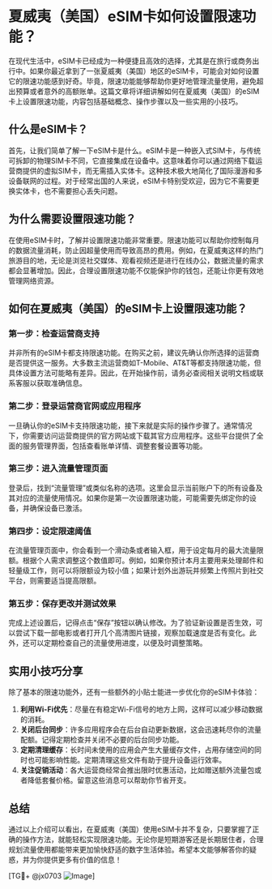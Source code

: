 # 夏威夷（美国）eSIM卡如何设置限速功能？

在现代生活中，eSIM卡已经成为一种便捷且高效的选择，尤其是在旅行或商务出行中。如果你最近拿到了一张夏威夷（美国）地区的eSIM卡，可能会对如何设置它的限速功能感到好奇。毕竟，限速功能能够帮助你更好地管理流量使用，避免超出预算或者意外的高额账单。这篇文章将详细讲解如何在夏威夷（美国）的eSIM卡上设置限速功能，内容包括基础概念、操作步骤以及一些实用的小技巧。

## 什么是eSIM卡？

首先，让我们简单了解一下eSIM卡是什么。eSIM卡是一种嵌入式SIM卡，与传统可拆卸的物理SIM卡不同，它直接集成在设备中。这意味着你可以通过网络下载运营商提供的虚拟SIM卡，而无需插入实体卡。这种技术极大地简化了国际漫游和多设备联网的过程。对于经常出国的人来说，eSIM卡特别受欢迎，因为它不需要更换实体卡，也不需要担心丢失问题。

## 为什么需要设置限速功能？

在使用eSIM卡时，了解并设置限速功能非常重要。限速功能可以帮助你控制每月的数据流量消耗，防止因超量使用而导致高昂的费用。例如，在夏威夷这样的热门旅游目的地，无论是浏览社交媒体、观看视频还是进行在线办公，数据流量的需求都会显著增加。因此，合理设置限速功能不仅能保护你的钱包，还能让你更有效地管理网络资源。

## 如何在夏威夷（美国）的eSIM卡上设置限速功能？

### 第一步：检查运营商支持

并非所有的eSIM卡都支持限速功能。在购买之前，建议先确认你所选择的运营商是否提供这一服务。大多数主流运营商如T-Mobile、AT&T等都支持限速功能，但具体设置方法可能略有差异。因此，在开始操作前，请务必查阅相关说明文档或联系客服以获取准确信息。

### 第二步：登录运营商官网或应用程序

一旦确认你的eSIM卡支持限速功能，接下来就是实际的操作步骤了。通常情况下，你需要访问运营商提供的官方网站或下载其官方应用程序。这些平台提供了全面的服务管理界面，包括查看账单详情、调整套餐设置等功能。

### 第三步：进入流量管理页面

登录后，找到“流量管理”或类似名称的选项。这里会显示当前账户下的所有设备及其对应的流量使用情况。如果你是第一次设置限速功能，可能需要先绑定你的设备，并确保设备已激活。

### 第四步：设定限速阈值

在流量管理页面中，你会看到一个滑动条或者输入框，用于设定每月的最大流量限额。根据个人需求调整这个数值即可。例如，如果你预计本月主要用来处理邮件和轻量级工作，则可以将限额设为较小值；如果计划外出游玩并频繁上传照片到社交平台，则需要适当提高限额。

### 第五步：保存更改并测试效果

完成上述设置后，记得点击“保存”按钮以确认修改。为了验证新设置是否生效，可以尝试下载一部电影或者打开几个高清图片链接，观察加载速度是否有变化。此外，还可以定期检查自己的流量使用进度，以便及时调整策略。

## 实用小技巧分享

除了基本的限速功能外，还有一些额外的小贴士能进一步优化你的eSIM卡体验：

1. **利用Wi-Fi优先**：尽量在有稳定Wi-Fi信号的地方上网，这样可以减少移动数据的消耗。
2. **关闭后台同步**：许多应用程序会在后台自动更新数据，这会迅速耗尽你的流量配额。记得定期检查并关闭不必要的后台同步功能。
3. **定期清理缓存**：长时间未使用的应用会产生大量缓存文件，占用存储空间的同时也可能影响性能。定期清理这些文件有助于提升设备运行效率。
4. **关注促销活动**：各大运营商经常会推出限时优惠活动，比如赠送额外流量包或者降低套餐价格。留意这些消息可以帮助你节省开支。

## 总结

通过以上介绍可以看出，在夏威夷（美国）使用eSIM卡并不复杂，只要掌握了正确的操作方法，就能轻松实现限速功能。无论你是短期游客还是长期居住者，合理规划流量使用都能带来更加愉快舒适的数字生活体验。希望本文能够解答你的疑惑，并为你提供更多有价值的信息！

[TG💪+ @jx0703 ![Image](https://github.com/user-attachments/assets/dbca1d08-cadb-493c-b0ec-ad6f7a83f270)]